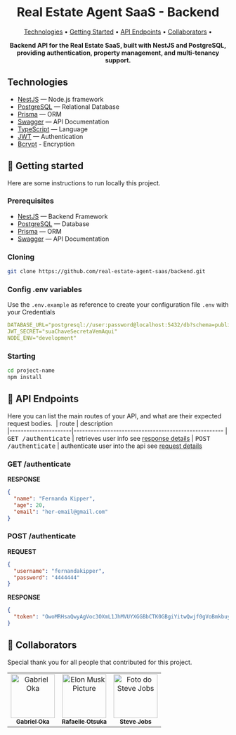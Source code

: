 <h1 align="center" style="font-weight: bold;">Real Estate Agent SaaS - Backend</h1>

<p align="center">
 <a href="#tech">Technologies</a> • 
 <a href="#started">Getting Started</a> • 
  <a href="#routes">API Endpoints</a> •
 <a href="#colab">Collaborators</a> •
</p>

<p align="center">
    <b>Backend API for the Real Estate SaaS, built with NestJS and PostgreSQL, providing authentication, property management, and multi-tenancy support.</b>
</p>

<h2 id="technologies">Technologies</h2>

- [NestJS](https://nestjs.com/) — Node.js framework
- [PostgreSQL](https://www.postgresql.org/) — Relational Database
- [Prisma](https://www.prisma.io/) — ORM
- [Swagger](https://swagger.io/) — API Documentation
- [TypeScript](https://www.typescriptlang.org/) — Language
- [JWT](https://jwt.io/) — Authentication
- [Bcrypt](https://www.npmjs.com/package/bcrypt) - Encryption

<h2 id="started">🚀 Getting started</h2>

Here are some instructions to run locally this project.

<h3>Prerequisites</h3>

- [NestJS](https://nestjs.com/) — Backend Framework
- [PostgreSQL](https://www.postgresql.org/) — Database
- [Prisma](https://www.prisma.io/) — ORM
- [Swagger](https://swagger.io/) — API Documentation

<h3>Cloning</h3>

```bash
git clone https://github.com/real-estate-agent-saas/backend.git
```

<h3>Config .env variables</h2>

Use the `.env.example` as reference to create your configuration file `.env` with your Credentials

```yaml
DATABASE_URL="postgresql://user:password@localhost:5432/db?schema=public"
JWT_SECRET="suaChaveSecretaVemAqui"
NODE_ENV="development"
```

<h3>Starting</h3>

```bash
cd project-name
npm install
```

<h2 id="routes">📍 API Endpoints</h2>

Here you can list the main routes of your API, and what are their expected request bodies.
​
| route | description  
|----------------------|-----------------------------------------------------
| <kbd>GET /authenticate</kbd> | retrieves user info see [response details](#get-auth-detail)
| <kbd>POST /authenticate</kbd> | authenticate user into the api see [request details](#post-auth-detail)

<h3 id="get-auth-detail">GET /authenticate</h3>

**RESPONSE**

```json
{
  "name": "Fernanda Kipper",
  "age": 20,
  "email": "her-email@gmail.com"
}
```

<h3 id="post-auth-detail">POST /authenticate</h3>

**REQUEST**

```json
{
  "username": "fernandakipper",
  "password": "4444444"
}
```

**RESPONSE**

```json
{
  "token": "OwoMRHsaQwyAgVoc3OXmL1JhMVUYXGGBbCTK0GBgiYitwQwjf0gVoBmkbuyy0pSi"
}
```

<h2 id="colab">🤝 Collaborators</h2>

Special thank you for all people that contributed for this project.

<table>
  <tr>
    <td align="center">
      <a href="https://github.com/Gabuka">
        <img src="https://avatars.githubusercontent.com/u/17441601?v=4" width="100px;" alt="Gabriel Oka"/><br>
        <sub>
          <b>Gabriel Oka</b>
        </sub>
      </a>
    </td>
    <td align="center">
      <a href="https://github.com/Rafa-Otsuka">
        <img src="https://avatars.githubusercontent.com/u/166652898?v=4" width="100px;" alt="Elon Musk Picture"/><br>
        <sub>
          <b>Rafaelle Otsuka</b>
        </sub>
      </a>
    </td>
    <td align="center">
      <a href="https://github.com/nhengler">
        <img src="https://avatars.githubusercontent.com/u/111945954?v=4" width="100px;" alt="Foto do Steve Jobs"/><br>
        <sub>
          <b>Steve Jobs</b>
        </sub>
      </a>
    </td>
  </tr>
</table>
